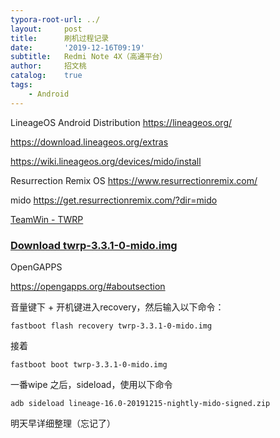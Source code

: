 ```yaml
---
typora-root-url: ../
layout:     post
title:      刷机过程记录
date:       '2019-12-16T09:19'
subtitle:   Redmi Note 4X（高通平台）
author:     招文桃
catalog:    true
tags:
    - Android
---
```


LineageOS Android Distribution https://lineageos.org/

https://download.lineageos.org/extras

https://wiki.lineageos.org/devices/mido/install

Resurrection Remix OS https://www.resurrectionremix.com/

mido https://get.resurrectionremix.com/?dir=mido

[TeamWin - TWRP](https://twrp.me/)

### [Download twrp-3.3.1-0-mido.img](https://dl.twrp.me/mido/twrp-3.3.1-0-mido.img)

OpenGAPPS

https://opengapps.org/#aboutsection

音量键下 + 开机键进入recovery，然后输入以下命令：

```
fastboot flash recovery twrp-3.3.1-0-mido.img
```

接着

```
fastboot boot twrp-3.3.1-0-mido.img
```

一番wipe 之后，sideload，使用以下命令

```
adb sideload lineage-16.0-20191215-nightly-mido-signed.zip
```

明天早详细整理（忘记了）